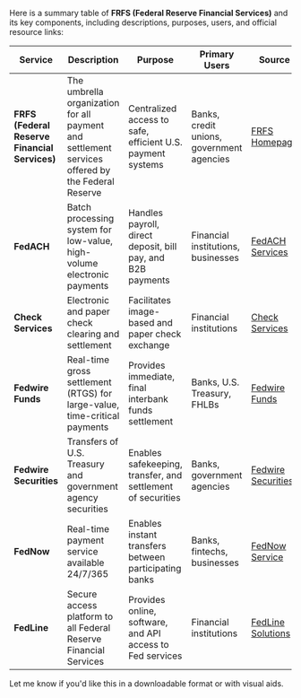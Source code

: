  
Here is a summary table of **FRFS (Federal Reserve Financial Services)** and its key components, including descriptions, purposes, users, and official resource links:

| **Service**                                   | **Description**                                                                                  | **Purpose**                                                 | **Primary Users**                         | **Source**                                                                                 |
| --------------------------------------------- | ------------------------------------------------------------------------------------------------ | ----------------------------------------------------------- | ----------------------------------------- | ------------------------------------------------------------------------------------------ |
| **FRFS (Federal Reserve Financial Services)** | The umbrella organization for all payment and settlement services offered by the Federal Reserve | Centralized access to safe, efficient U.S. payment systems  | Banks, credit unions, government agencies | [FRFS Homepage](https://www.frbservices.org/index.html)                                    |
| **FedACH**                                    | Batch processing system for low-value, high-volume electronic payments                           | Handles payroll, direct deposit, bill pay, and B2B payments | Financial institutions, businesses        | [FedACH Services](https://www.frbservices.org/financial-services/ach/index.html)           |
| **Check Services**                            | Electronic and paper check clearing and settlement                                               | Facilitates image-based and paper check exchange            | Financial institutions                    | [Check Services](https://www.frbservices.org/financial-services/check/index.html)          |
| **Fedwire Funds**                             | Real-time gross settlement (RTGS) for large-value, time-critical payments                        | Provides immediate, final interbank funds settlement        | Banks, U.S. Treasury, FHLBs               | [Fedwire Funds](https://www.frbservices.org/financial-services/funds/index.html)           |
| **Fedwire Securities**                        | Transfers of U.S. Treasury and government agency securities                                      | Enables safekeeping, transfer, and settlement of securities | Banks, government agencies                | [Fedwire Securities](https://www.frbservices.org/financial-services/securities/index.html) |
| **FedNow**                                    | Real-time payment service available 24/7/365                                                     | Enables instant transfers between participating banks       | Banks, fintechs, businesses               | [FedNow Service](https://www.frbservices.org/financial-services/fednow/index.html)         |
| **FedLine**                                   | Secure access platform to all Federal Reserve Financial Services                                 | Provides online, software, and API access to Fed services   | Financial institutions                    | [FedLine Solutions](https://www.frbservices.org/resources/fedline-solutions/index.html)    |

Let me know if you'd like this in a downloadable format or with visual aids.
